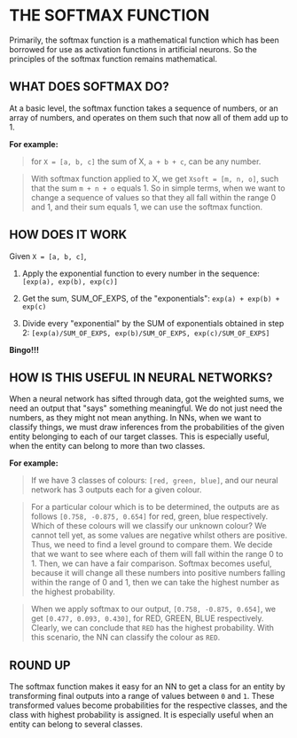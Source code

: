 THE SOFTMAX FUNCTION
====================

Primarily, the softmax function is a mathematical function which has been borrowed for use as activation functions in artificial neurons.
So the principles of the softmax function remains mathematical.


WHAT DOES SOFTMAX DO?
---------------------
At a basic level, the softmax function takes a sequence of numbers, or an array of numbers, and operates on them such that now all of them add up to 1.

**For example:**
> for `X = [a, b, c]`
> the sum of X, `a + b + c`, can be any number.

> With softmax function applied to X, we get `Xsoft = [m, n, o]`, such that the sum `m + n + o` equals 1.
> So in simple terms, when we want to change a sequence of values so that they all fall within the range 0 and 1, and their sum equals 1, we can use the softmax function.

HOW DOES IT WORK
----------------
Given `X = [a, b, c]`,

1. Apply the exponential function to every number in the sequence:
`[exp(a), exp(b), exp(c)]`

2. Get the sum, SUM_OF_EXPS, of the "exponentials":
 `exp(a) + exp(b) + exp(c)`

3. Divide every "exponential"  by the SUM of exponentials obtained in step 2:
`[exp(a)/SUM_OF_EXPS, exp(b)/SUM_OF_EXPS, exp(c)/SUM_OF_EXPS]`

**Bingo!!!**


HOW IS THIS USEFUL IN NEURAL NETWORKS?
--------------------------------------
When a neural network has sifted through data, got the weighted sums, we need an output that "says" something meaningful. We do not just need the numbers, as they might not mean anything.
In NNs, when we want to classify things, we must draw inferences from the probabilities of the given entity belonging to each of our target classes. This is especially useful, when the entity can belong to more than two classes.

**For example:**
> If we have 3 classes of colours: `[red, green, blue]`, and our neural network has 3 outputs each for a given colour.

> For a particular colour which is to be determined, the outputs are as follows `[0.758, -0.875, 0.654]` for red, green, blue respectively. Which of these colours will we classify our unknown colour?
> We cannot tell yet, as some values are negative whilst others are positive. Thus, we need to find a level ground to compare them. We decide that we want to see where each of them will fall within the range 0 to 1.
> Then, we can have a fair comparison. Softmax becomes useful, because it will change all these numbers into positive numbers falling within the range of 0 and 1, then we can take the highest number as the highest probability.

> When we apply softmax to our output, `[0.758, -0.875, 0.654]`, we get `[0.477, 0.093, 0.430]`, for RED, GREEN, BLUE respectively. Clearly, we can conclude that `RED` has the highest probability.
> With this scenario, the NN can classify the colour as `RED`.


ROUND UP
--------
The softmax function makes it easy for an NN to get a class for an entity by transforming final outputs into a range of values between `0` and `1`.
These transformed values become probabilities for the respective classes, and the class with highest probability is assigned. It is especially useful when an entity can belong to several classes.
